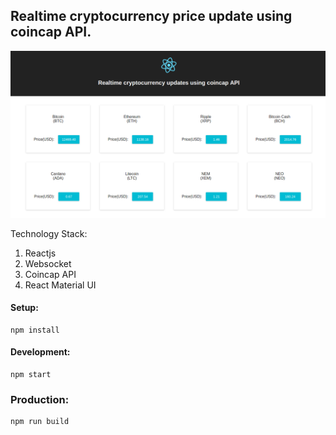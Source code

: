 ## Realtime cryptocurrency price update using coincap API.

![Realtime cryptocurrency price update screen shot](/realtime-crypto-price-coincap.png?raw=true "Realtime cryptocurrency price update screen shot")

Technology Stack:
1. Reactjs
2. Websocket
3. Coincap API
4. React Material UI

#### Setup:
```
npm install
```
#### Development:

```
npm start
```

### Production:
```
npm run build
```


